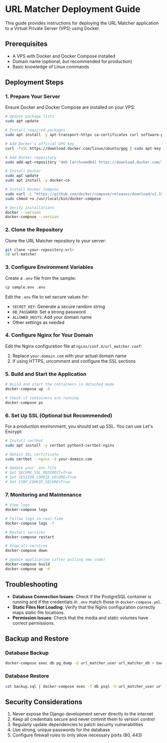 # URL Matcher Deployment Guide

This guide provides instructions for deploying the URL Matcher application to a Virtual Private Server (VPS) using Docker.

## Prerequisites

- A VPS with Docker and Docker Compose installed
- Domain name (optional, but recommended for production)
- Basic knowledge of Linux commands

## Deployment Steps

### 1. Prepare Your Server

Ensure Docker and Docker Compose are installed on your VPS:

```bash
# Update package lists
sudo apt update

# Install required packages
sudo apt install -y apt-transport-https ca-certificates curl software-properties-common

# Add Docker's official GPG key
curl -fsSL https://download.docker.com/linux/ubuntu/gpg | sudo apt-key add -

# Add Docker repository
sudo add-apt-repository "deb [arch=amd64] https://download.docker.com/linux/ubuntu $(lsb_release -cs) stable"

# Install Docker
sudo apt update
sudo apt install -y docker-ce

# Install Docker Compose
sudo curl -L "https://github.com/docker/compose/releases/download/v2.15.1/docker-compose-$(uname -s)-$(uname -m)" -o /usr/local/bin/docker-compose
sudo chmod +x /usr/local/bin/docker-compose

# Verify installations
docker --version
docker-compose --version
```

### 2. Clone the Repository

Clone the URL Matcher repository to your server:

```bash
git clone <your-repository-url>
cd url-matcher
```

### 3. Configure Environment Variables

Create a `.env` file from the sample:

```bash
cp sample.env .env
```

Edit the `.env` file to set secure values for:
- `SECRET_KEY`: Generate a secure random string
- `DB_PASSWORD`: Set a strong password
- `ALLOWED_HOSTS`: Add your domain name
- Other settings as needed

### 4. Configure Nginx for Your Domain

Edit the Nginx configuration file at `nginx/conf.d/url_matcher.conf`:

1. Replace `your-domain.com` with your actual domain name
2. If using HTTPS, uncomment and configure the SSL sections

### 5. Build and Start the Application

```bash
# Build and start the containers in detached mode
docker-compose up -d

# Check if containers are running
docker-compose ps
```

### 6. Set Up SSL (Optional but Recommended)

For a production environment, you should set up SSL. You can use Let's Encrypt:

```bash
# Install certbot
sudo apt install -y certbot python3-certbot-nginx

# Obtain SSL certificate
sudo certbot --nginx -d your-domain.com

# Update your .env file
# Set SECURE_SSL_REDIRECT=True
# Set SESSION_COOKIE_SECURE=True
# Set CSRF_COOKIE_SECURE=True
```

### 7. Monitoring and Maintenance

```bash
# View logs
docker-compose logs

# Follow logs in real-time
docker-compose logs -f

# Restart services
docker-compose restart

# Stop all services
docker-compose down

# Update application (after pulling new code)
docker-compose build
docker-compose up -d
```

## Troubleshooting

- **Database Connection Issues**: Check if the PostgreSQL container is running and if the credentials in `.env` match those in `docker-compose.yml`.
- **Static Files Not Loading**: Verify that the Nginx configuration correctly maps static file locations.
- **Permission Issues**: Check that the media and static volumes have correct permissions.

## Backup and Restore

### Database Backup

```bash
docker-compose exec db pg_dump -U url_matcher_user url_matcher_db > backup.sql
```

### Database Restore

```bash
cat backup.sql | docker-compose exec -T db psql -U url_matcher_user url_matcher_db
```

## Security Considerations

1. Never expose the Django development server directly to the internet
2. Keep all credentials secure and never commit them to version control
3. Regularly update dependencies to patch security vulnerabilities
4. Use strong, unique passwords for the database
5. Configure firewall rules to only allow necessary ports (80, 443)

